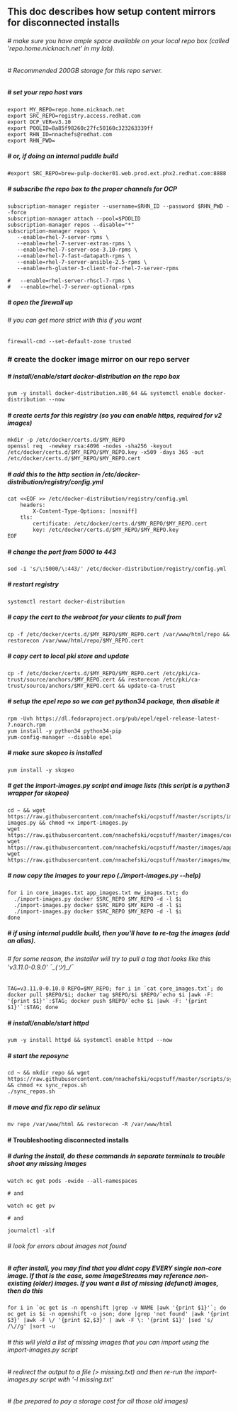 ## This doc describes how setup content mirrors for disconnected installs

###### # make sure you have ample space available on your local repo box (called 'repo.home.nicknach.net' in my lab).  
###### # Recommended 200GB storage for this repo server.

##### # set your repo host vars
```
export MY_REPO=repo.home.nicknach.net
export SRC_REPO=registry.access.redhat.com
export OCP_VER=v3.10
export POOLID=8a85f98260c27fc50160c323263339ff
export RHN_ID=nnachefs@redhat.com
export RHN_PWD=
```
##### # or, if doing an internal puddle build
```
#export SRC_REPO=brew-pulp-docker01.web.prod.ext.phx2.redhat.com:8888
```
##### # subscribe the repo box to the proper channels for OCP
```
subscription-manager register --username=$RHN_ID --password $RHN_PWD --force
subscription-manager attach --pool=$POOLID
subscription-manager repos --disable="*"
subscription-manager repos \
   --enable=rhel-7-server-rpms \
   --enable=rhel-7-server-extras-rpms \
   --enable=rhel-7-server-ose-3.10-rpms \
   --enable=rhel-7-fast-datapath-rpms \
   --enable=rhel-7-server-ansible-2.5-rpms \
   --enable=rh-gluster-3-client-for-rhel-7-server-rpms
   
#   --enable=rhel-server-rhscl-7-rpms \
#   --enable=rhel-7-server-optional-rpms 
```
##### # open the firewall up
###### # you can get more strict with this if you want
```
firewall-cmd --set-default-zone trusted
```
### # create the docker image mirror on our repo server
##### # install/enable/start docker-distribution on the repo box
```
yum -y install docker-distribution.x86_64 && systemctl enable docker-distribution --now
```
##### # create certs for this registry (so you can enable https, required for v2 images)
```
mkdir -p /etc/docker/certs.d/$MY_REPO
openssl req  -newkey rsa:4096 -nodes -sha256 -keyout /etc/docker/certs.d/$MY_REPO/$MY_REPO.key -x509 -days 365 -out /etc/docker/certs.d/$MY_REPO/$MY_REPO.cert
```
##### # add this to the http section in /etc/docker-distribution/registry/config.yml
```
cat <<EOF >> /etc/docker-distribution/registry/config.yml
    headers:
        X-Content-Type-Options: [nosniff]
    tls:
        certificate: /etc/docker/certs.d/$MY_REPO/$MY_REPO.cert
        key: /etc/docker/certs.d/$MY_REPO/$MY_REPO.key
EOF
```
##### # change the port from 5000 to 443
```
sed -i 's/\:5000/\:443/' /etc/docker-distribution/registry/config.yml
```
##### # restart registry
```
systemctl restart docker-distribution
```
##### # copy the cert to the webroot for your clients to pull from
```
cp -f /etc/docker/certs.d/$MY_REPO/$MY_REPO.cert /var/www/html/repo && restorecon /var/www/html/repo/$MY_REPO.cert
```
##### # copy cert to local pki store and update
```
cp -f /etc/docker/certs.d/$MY_REPO/$MY_REPO.cert /etc/pki/ca-trust/source/anchors/$MY_REPO.cert && restorecon /etc/pki/ca-trust/source/anchors/$MY_REPO.cert && update-ca-trust
```
##### # setup the epel repo so we can get python34 package, then disable it
```
rpm -Uvh https://dl.fedoraproject.org/pub/epel/epel-release-latest-7.noarch.rpm
yum install -y python34 python34-pip
yum-config-manager --disable epel
```
##### # make sure skopeo is installed
```
yum install -y skopeo
```
##### # get the import-images.py script and image lists (this script is a python3 wrapper for skopeo)
```
cd ~ && wget https://raw.githubusercontent.com/nnachefski/ocpstuff/master/scripts/import-images.py && chmod +x import-images.py
wget https://raw.githubusercontent.com/nnachefski/ocpstuff/master/images/core_images.txt
wget https://raw.githubusercontent.com/nnachefski/ocpstuff/master/images/app_images.txt
wget https://raw.githubusercontent.com/nnachefski/ocpstuff/master/images/mw_images.txt  
```
##### # now copy the images to your repo (./import-images.py --help)
``` 
for i in core_images.txt app_images.txt mw_images.txt; do
  ./import-images.py docker $SRC_REPO $MY_REPO -d -l $i
  ./import-images.py docker $SRC_REPO $MY_REPO -d -l $i
  ./import-images.py docker $SRC_REPO $MY_REPO -d -l $i
done
```
##### # if using internal puddle build, then you'll have to re-tag the images (add an alias).
###### # for some reason, the installer will try to pull a tag that looks like this 'v3.11.0-0.9.0' ¯\_(ツ)_/¯
```
TAG=v3.11.0-0.10.0 REPO=$MY_REPO; for i in `cat core_images.txt`; do docker pull $REPO/$i; docker tag $REPO/$i $REPO/`echo $i |awk -F: '{print $1}'`:$TAG; docker push $REPO/`echo $i |awk -F: '{print $1}'`:$TAG; done
```
##### # install/enable/start httpd
```
yum -y install httpd && systemctl enable httpd --now
```
##### # start the reposync
```
cd ~ && mkdir repo && wget https://raw.githubusercontent.com/nnachefski/ocpstuff/master/scripts/sync_repos.sh && chmod +x sync_repos.sh
./sync_repos.sh
```
##### # move and fix repo dir selinux
```
mv repo /var/www/html && restorecon -R /var/www/html
```
#### # Troubleshooting disconnected installs
##### # during the install, do these commands in separate terminals to trouble shoot any missing images
```
watch oc get pods -owide --all-namespaces

# and

watch oc get pv

# and

journalctl -xlf
```
###### # look for errors about images not found
##### # after install, you may find that you didnt copy EVERY single non-core image.  If that is the case, *some* imageStreams may reference non-existing (older) images.  If you want a list of missing (defunct) images, then do this
```
for i in `oc get is -n openshift |grep -v NAME |awk '{print $1}'`; do oc get is $i -n openshift -o json; done |grep 'not found' |awk '{print $3}' |awk -F \/ '{print $2,$3}' | awk -F \: '{print $1}' |sed 's/ /\//g' |sort -u
```
###### # this will yield a list of missing images that you can import using the import-images.py script
###### # redirect the output to a file (> missing.txt) and then re-run the import-images.py script with '-l missing.txt'
###### # (be prepared to pay a storage cost for all those old images)
